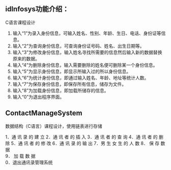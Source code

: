 ## idInfosys功能介绍：

C语言课程设计

1.    输入“1”为录入身份信息，可输入姓名、性别、年龄、生日、电话、身份证等信息。
2.    输入“2”为查询身份信息，可查询身份证号码、姓名、出生日期等。
3.    输入“3”为修改身份信息，输入姓名寻找所需要的信息然后输入新的数据替换原来的数据。
4.    输入“4”为删除身份信息，输入需要删除的姓名便可删除某一个身份信息。
5.    输入“5”为显示身份信息，即显示所输入过的所以身份信息。
6.    输入“6”为统计身份信息，即通过输入姓名、年龄、地址等统计人数。
7.    输入“7”为保存身份信息，即保存所有信息，储存为文件。
8.    输入“8”为加载身份信息，即加载所储存的信息。
9.    输入“0”为退出程序界面。



## ContactManageSystem

数据结构（C语言）课程设计，使用链表进行存储

1．通 讯 录 的 建 立
2．通 讯 者 的 插 入
3．通 讯 者 的 查 询
4．通 讯 者 的 删 除
5．通 讯 者 的 修 改
6．通 讯 录 的 输 出
7．男 生 女 生 的 人 数
8．   保 存 数 据      
9．   加 载 数 据    
0．退出通讯录管理系统
